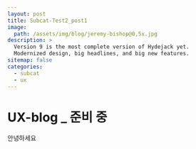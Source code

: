 ```yaml
---
layout: post
title: Subcat-Test2_post1
image: 
  path: /assets/img/blog/jeremy-bishop@0,5x.jpg
description: >
  Version 9 is the most complete version of Hydejack yet.
  Modernized design, big headlines, and big new features.
sitemap: false
categories:
  - subcat
  - ux
---
```


# UX-blog _ 준비 중
  안녕하세요